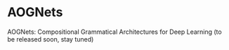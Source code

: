 # AOGNets
AOGNets: Compositional Grammatical Architectures for Deep Learning  (to be released soon, stay tuned)
